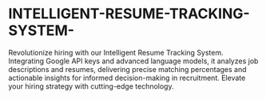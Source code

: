 # INTELLIGENT-RESUME-TRACKING-SYSTEM-
 Revolutionize hiring with our Intelligent Resume Tracking System. Integrating Google API keys and advanced language models, it analyzes job descriptions and resumes, delivering precise matching percentages and actionable insights for informed decision-making in recruitment. Elevate your hiring strategy with cutting-edge technology.
